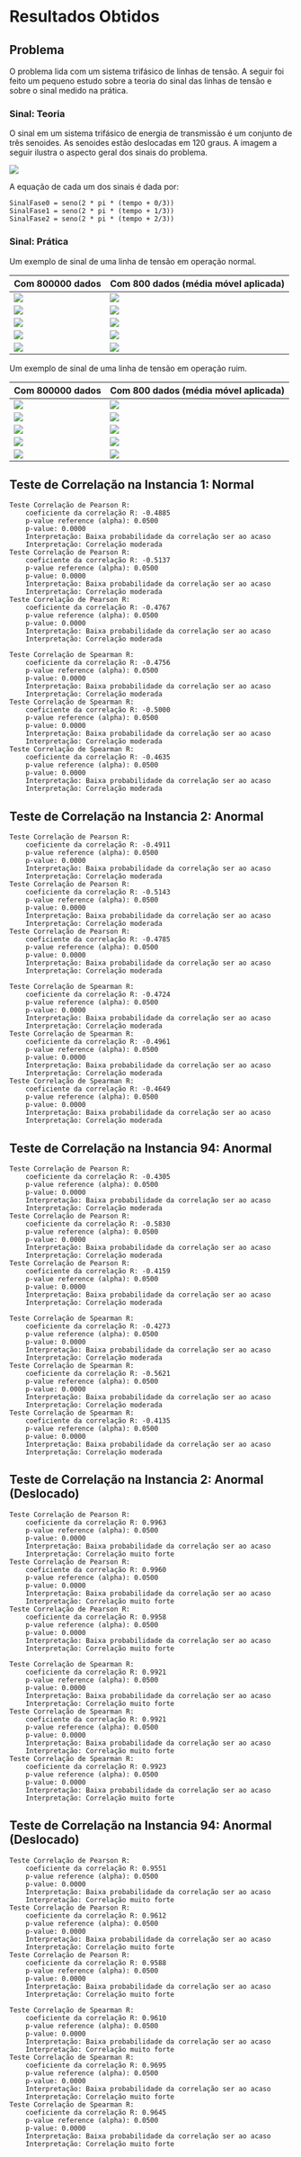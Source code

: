 # Resultados Obtidos

## Problema

O problema lida com um sistema trifásico de linhas de tensão. A seguir foi feito um pequeno estudo sobre a teoria do sinal das linhas de tensão e sobre o sinal medido na prática.

### Sinal: Teoria

O sinal em um sistema trifásico de energia de transmissão é um conjunto de três senoides. As senoides estão deslocadas em 120 graus. 
A imagem a seguir ilustra o aspecto geral dos sinais do problema. 

![](./figures/sinal-teoria.png)

A equação de cada um dos sinais é dada por:

```
SinalFase0 = seno(2 * pi * (tempo + 0/3))
SinalFase1 = seno(2 * pi * (tempo + 1/3))
SinalFase2 = seno(2 * pi * (tempo + 2/3))
```

### Sinal: Prática

Um exemplo de sinal de uma linha de tensão em operação normal.

| Com 800000 dados                                      | Com 800 dados (média móvel aplicada)            |
|-------------------------------------------------------|-------------------------------------------------|
| ![](./figures/Sinal800000/Sinal800000-instance1.png)  | ![](./figures/Sinal800/Sinal800-instance1.png)  |
| ![](./figures/Sinal800000/Sinal800000-instance3.png)  | ![](./figures/Sinal800/Sinal800-instance3.png)  |
| ![](./figures/Sinal800000/Sinal800000-instance4.png)  | ![](./figures/Sinal800/Sinal800-instance4.png)  |
| ![](./figures/Sinal800000/Sinal800000-instance5.png)  | ![](./figures/Sinal800/Sinal800-instance5.png)  |
| ![](./figures/Sinal800000/Sinal800000-instance6.png)  | ![](./figures/Sinal800/Sinal800-instance6.png)  |

Um exemplo de sinal de uma linha de tensão em operação ruim.

| Com 800000 dados                                      | Com 800 dados (média móvel aplicada)            |
|-------------------------------------------------------|-------------------------------------------------|
| ![](./figures/Sinal800000/Sinal800000-instance2.png)  | ![](./figures/Sinal800/Sinal800-instance2.png)  |
| ![](./figures/Sinal800000/Sinal800000-instance68.png) | ![](./figures/Sinal800/Sinal800-instance68.png) |
| ![](./figures/Sinal800000/Sinal800000-instance77.png) | ![](./figures/Sinal800/Sinal800-instance77.png) |
| ![](./figures/Sinal800000/Sinal800000-instance91.png) | ![](./figures/Sinal800/Sinal800-instance91.png) |
| ![](./figures/Sinal800000/Sinal800000-instance94.png) | ![](./figures/Sinal800/Sinal800-instance94.png) |

## Teste de Correlação na Instancia 1: Normal

```
Teste Correlação de Pearson R:
    coeficiente da correlação R: -0.4885
    p-value reference (alpha): 0.0500
    p-value: 0.0000
    Interpretação: Baixa probabilidade da correlação ser ao acaso
    Interpretação: Correlação moderada
Teste Correlação de Pearson R:
    coeficiente da correlação R: -0.5137
    p-value reference (alpha): 0.0500
    p-value: 0.0000
    Interpretação: Baixa probabilidade da correlação ser ao acaso
    Interpretação: Correlação moderada
Teste Correlação de Pearson R:
    coeficiente da correlação R: -0.4767
    p-value reference (alpha): 0.0500
    p-value: 0.0000
    Interpretação: Baixa probabilidade da correlação ser ao acaso
    Interpretação: Correlação moderada

Teste Correlação de Spearman R:
    coeficiente da correlação R: -0.4756
    p-value reference (alpha): 0.0500
    p-value: 0.0000
    Interpretação: Baixa probabilidade da correlação ser ao acaso
    Interpretação: Correlação moderada
Teste Correlação de Spearman R:
    coeficiente da correlação R: -0.5000
    p-value reference (alpha): 0.0500
    p-value: 0.0000
    Interpretação: Baixa probabilidade da correlação ser ao acaso
    Interpretação: Correlação moderada
Teste Correlação de Spearman R:
    coeficiente da correlação R: -0.4635
    p-value reference (alpha): 0.0500
    p-value: 0.0000
    Interpretação: Baixa probabilidade da correlação ser ao acaso
    Interpretação: Correlação moderada
```

## Teste de Correlação na Instancia 2: Anormal

```
Teste Correlação de Pearson R:
    coeficiente da correlação R: -0.4911
    p-value reference (alpha): 0.0500
    p-value: 0.0000
    Interpretação: Baixa probabilidade da correlação ser ao acaso
    Interpretação: Correlação moderada
Teste Correlação de Pearson R:
    coeficiente da correlação R: -0.5143
    p-value reference (alpha): 0.0500
    p-value: 0.0000
    Interpretação: Baixa probabilidade da correlação ser ao acaso
    Interpretação: Correlação moderada
Teste Correlação de Pearson R:
    coeficiente da correlação R: -0.4785
    p-value reference (alpha): 0.0500
    p-value: 0.0000
    Interpretação: Baixa probabilidade da correlação ser ao acaso
    Interpretação: Correlação moderada

Teste Correlação de Spearman R:
    coeficiente da correlação R: -0.4724
    p-value reference (alpha): 0.0500
    p-value: 0.0000
    Interpretação: Baixa probabilidade da correlação ser ao acaso
    Interpretação: Correlação moderada
Teste Correlação de Spearman R:
    coeficiente da correlação R: -0.4961
    p-value reference (alpha): 0.0500
    p-value: 0.0000
    Interpretação: Baixa probabilidade da correlação ser ao acaso
    Interpretação: Correlação moderada
Teste Correlação de Spearman R:
    coeficiente da correlação R: -0.4649
    p-value reference (alpha): 0.0500
    p-value: 0.0000
    Interpretação: Baixa probabilidade da correlação ser ao acaso
    Interpretação: Correlação moderada
```

## Teste de Correlação na Instancia 94: Anormal

```
Teste Correlação de Pearson R:
    coeficiente da correlação R: -0.4305
    p-value reference (alpha): 0.0500
    p-value: 0.0000
    Interpretação: Baixa probabilidade da correlação ser ao acaso
    Interpretação: Correlação moderada
Teste Correlação de Pearson R:
    coeficiente da correlação R: -0.5830
    p-value reference (alpha): 0.0500
    p-value: 0.0000
    Interpretação: Baixa probabilidade da correlação ser ao acaso
    Interpretação: Correlação moderada
Teste Correlação de Pearson R:
    coeficiente da correlação R: -0.4159
    p-value reference (alpha): 0.0500
    p-value: 0.0000
    Interpretação: Baixa probabilidade da correlação ser ao acaso
    Interpretação: Correlação moderada
    
Teste Correlação de Spearman R:
    coeficiente da correlação R: -0.4273
    p-value reference (alpha): 0.0500
    p-value: 0.0000
    Interpretação: Baixa probabilidade da correlação ser ao acaso
    Interpretação: Correlação moderada
Teste Correlação de Spearman R:
    coeficiente da correlação R: -0.5621
    p-value reference (alpha): 0.0500
    p-value: 0.0000
    Interpretação: Baixa probabilidade da correlação ser ao acaso
    Interpretação: Correlação moderada
Teste Correlação de Spearman R:
    coeficiente da correlação R: -0.4135
    p-value reference (alpha): 0.0500
    p-value: 0.0000
    Interpretação: Baixa probabilidade da correlação ser ao acaso
    Interpretação: Correlação moderada
```

## Teste de Correlação na Instancia 2: Anormal (Deslocado)

```
Teste Correlação de Pearson R:
    coeficiente da correlação R: 0.9963
    p-value reference (alpha): 0.0500
    p-value: 0.0000
    Interpretação: Baixa probabilidade da correlação ser ao acaso
    Interpretação: Correlação muito forte
Teste Correlação de Pearson R:
    coeficiente da correlação R: 0.9960
    p-value reference (alpha): 0.0500
    p-value: 0.0000
    Interpretação: Baixa probabilidade da correlação ser ao acaso
    Interpretação: Correlação muito forte
Teste Correlação de Pearson R:
    coeficiente da correlação R: 0.9958
    p-value reference (alpha): 0.0500
    p-value: 0.0000
    Interpretação: Baixa probabilidade da correlação ser ao acaso
    Interpretação: Correlação muito forte
    
Teste Correlação de Spearman R:
    coeficiente da correlação R: 0.9921
    p-value reference (alpha): 0.0500
    p-value: 0.0000
    Interpretação: Baixa probabilidade da correlação ser ao acaso
    Interpretação: Correlação muito forte
Teste Correlação de Spearman R:
    coeficiente da correlação R: 0.9921
    p-value reference (alpha): 0.0500
    p-value: 0.0000
    Interpretação: Baixa probabilidade da correlação ser ao acaso
    Interpretação: Correlação muito forte
Teste Correlação de Spearman R:
    coeficiente da correlação R: 0.9923
    p-value reference (alpha): 0.0500
    p-value: 0.0000
    Interpretação: Baixa probabilidade da correlação ser ao acaso
    Interpretação: Correlação muito forte
```

## Teste de Correlação na Instancia 94: Anormal (Deslocado)

```
Teste Correlação de Pearson R:
    coeficiente da correlação R: 0.9551
    p-value reference (alpha): 0.0500
    p-value: 0.0000
    Interpretação: Baixa probabilidade da correlação ser ao acaso
    Interpretação: Correlação muito forte
Teste Correlação de Pearson R:
    coeficiente da correlação R: 0.9612
    p-value reference (alpha): 0.0500
    p-value: 0.0000
    Interpretação: Baixa probabilidade da correlação ser ao acaso
    Interpretação: Correlação muito forte
Teste Correlação de Pearson R:
    coeficiente da correlação R: 0.9588
    p-value reference (alpha): 0.0500
    p-value: 0.0000
    Interpretação: Baixa probabilidade da correlação ser ao acaso
    Interpretação: Correlação muito forte
    
Teste Correlação de Spearman R:
    coeficiente da correlação R: 0.9610
    p-value reference (alpha): 0.0500
    p-value: 0.0000
    Interpretação: Baixa probabilidade da correlação ser ao acaso
    Interpretação: Correlação muito forte
Teste Correlação de Spearman R:
    coeficiente da correlação R: 0.9695
    p-value reference (alpha): 0.0500
    p-value: 0.0000
    Interpretação: Baixa probabilidade da correlação ser ao acaso
    Interpretação: Correlação muito forte
Teste Correlação de Spearman R:
    coeficiente da correlação R: 0.9645
    p-value reference (alpha): 0.0500
    p-value: 0.0000
    Interpretação: Baixa probabilidade da correlação ser ao acaso
    Interpretação: Correlação muito forte
```
